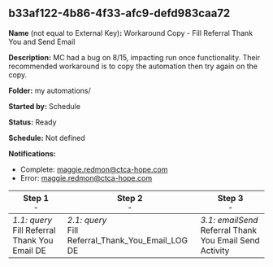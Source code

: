 ## b33af122-4b86-4f33-afc9-defd983caa72

**Name** (not equal to External Key)**:** Workaround Copy - Fill Referral Thank You and Send Email

**Description:** MC had a bug on 8/15, impacting run once functionality. Their recommended workaround is to copy the automation then try again on the copy.

**Folder:** my automations/

**Started by:** Schedule

**Status:** Ready

**Schedule:** Not defined

**Notifications:**

* Complete: maggie.redmon@ctca-hope.com
* Error: maggie.redmon@ctca-hope.com

| Step 1<br>_<small>-</small>_ | Step 2<br>_<small>-</small>_ | Step 3<br>_<small>-</small>_ |
| --- | --- | --- |
| _1.1: query_<br>Fill Referral Thank You Email DE | _2.1: query_<br>Fill Referral_Thank_You_Email_LOG DE | _3.1: emailSend_<br>Referral Thank You Email Send Activity |
